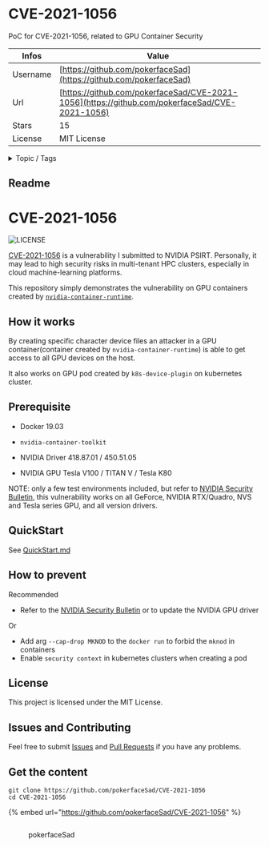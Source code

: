 # CVE-2021-1056

PoC for CVE-2021-1056, related to GPU Container Security

| Infos    | Value                                                              |
| -------- | -------------------------------------------------------------------|
| Username | [https://github.com/pokerfaceSad](https://github.com/pokerfaceSad) |
| Url      | [https://github.com/pokerfaceSad/CVE-2021-1056](https://github.com/pokerfaceSad/CVE-2021-1056)                                               |
| Stars    | 15                                                          |
| License  | MIT License                                                        |

<details>

<summary>Topic / Tags</summary>

* cve-2021-1056* gpu-container* kubernetes-clusters

</details>

## Readme

# CVE-2021-1056
![LICENSE](https://img.shields.io/github/license/pokerfaceSad/CVE-2021-1056) 

[CVE-2021-1056](https://ubuntu.com/security/CVE-2021-1056) is a vulnerability I submitted to NVIDIA PSIRT. Personally, it may lead to high security risks in multi-tenant HPC clusters, especially in cloud machine-learning platforms.

This repository simply demonstrates the vulnerability on GPU containers created by [`nvidia-container-runtime`](https://github.com/NVIDIA/nvidia-container-runtime).



## How it works

By creating specific character device files an attacker in a GPU container(container created by `nvidia-container-runtime`) is able to get access to all GPU devices on the host. 

It also works on GPU pod created by `k8s-device-plugin` on kubernetes cluster.



## Prerequisite

* Docker 19.03
* `nvidia-container-toolkit`

* NVIDIA Driver 418.87.01 / 450.51.05
* NVIDIA GPU Tesla V100 / TITAN V / Tesla K80

NOTE: only a few test environments included, but refer to [NVIDIA Security Bulletin](https://nvidia.custhelp.com/app/answers/detail/a_id/5142),  this vulnerability works on all GeForce, NVIDIA RTX/Quadro, NVS and Tesla series GPU, and all version drivers.



## QuickStart

See [QuickStart.md](docs/QuickStart.md)



## How to prevent

Recommended

* Refer to the [NVIDIA Security Bulletin](https://nvidia.custhelp.com/app/answers/detail/a_id/5142) or  to update the NVIDIA GPU driver

Or

* Add arg `--cap-drop MKNOD` to the  `docker run` to forbid the `mknod` in containers
* Enable `security context`  in kubernetes clusters when creating a pod



## License

This project is licensed under the MIT License.



## Issues and Contributing

Feel free to submit [Issues](https://github.com/pokerfaceSad/CVE-2021-1056/issues/new) and [Pull Requests](https://github.com/pokerfaceSad/CVE-2021-1056/pulls) if you have any problems.




## Get the content

```
git clone https://github.com/pokerfaceSad/CVE-2021-1056
cd CVE-2021-1056
```

{% embed url="https://github.com/pokerfaceSad/CVE-2021-1056" %}

<figure><img src="https://avatars.githubusercontent.com/u/22297037?v=4" alt=""><figcaption><p>pokerfaceSad</p></figcaption></figure>

